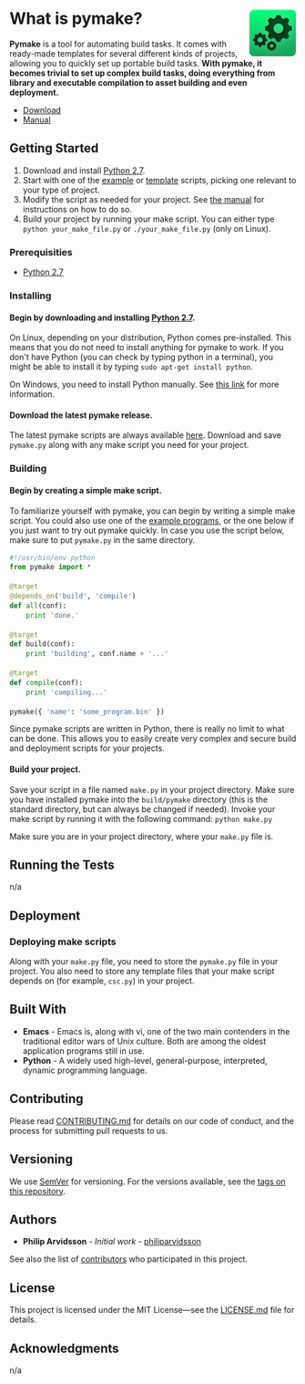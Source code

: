 # What is pymake? <img align="right" src="assets/images/pymake-logo.png">

**Pymake** is a tool for automating build tasks. It comes with ready-made templates for several different kinds of projects, allowing you to quickly set up portable build tasks. **With pymake, it becomes trivial to set up complex build tasks, doing everything from library and executable compilation to asset building and even deployment.**

* [Download](https://github.com/philiparvidsson/pymake/releases/)
* [Manual](docs/manual.md)

## Getting Started

1. Download and install [Python 2.7](https://www.python.org/downloads/).
2. Start with one of the [example](examples) or [template](src/templates) scripts, picking one relevant to your type of project.
3. Modify the script as needed for your project. See [the manual](docs/manual.md) for instructions on how to do so.
3. Build your project by running your make script. You can either type `python your_make_file.py` or `./your_make_file.py` (only on Linux).

### Prerequisities

* [Python 2.7](https://wiki.python.org/moin/BeginnersGuide/Download)

### Installing

#### Begin by downloading and installing [Python 2.7](https://www.python.org/downloads/).
On Linux, depending on your distribution, Python comes pre-installed. This means that you do not need to install anything for pymake to work. If you don't have Python (you can check by typing python in a terminal), you might be able to install it by typing `sudo apt-get install python`.

On Windows, you need to install Python manually. See [this link](https://wiki.python.org/moin/BeginnersGuide/Download) for more information.

#### Download the latest pymake release.
The latest pymake scripts are always available [here](https://github.com/philiparvidsson/pymake/releases/). Download and save `pymake.py` along with any make script you need for your project.

### Building

#### Begin by creating a simple make script.
To familiarize yourself with pymake, you can begin by writing a simple make script. You could also use one of the [example programs](examples), or the one below if you just want to try out pymake quickly. In case you use the script below, make sure to put `pymake.py` in the same directory.

```python
#!/usr/bin/env python
from pymake import *

@target
@depends_on('build', 'compile')
def all(conf):
    print 'done.'

@target
def build(conf):
    print 'building', conf.name + '...'

@target
def compile(conf):
    print 'compiling...'

pymake({ 'name': 'some_program.bin' })
```

Since pymake scripts are written in Python, there is really no limit to what can be done. This allows you to easily create very complex and secure build and deployment scripts for your projects.

#### Build your project.
Save your script in a file named `make.py` in your project directory. Make sure you have installed pymake into the `build/pymake` directory (this is the standard directory, but can always be changed if needed). Invoke your make script by running it with the following command: `python make.py`

Make sure you are in your project directory, where your `make.py` file is.

## Running the Tests

n/a

## Deployment

### Deploying make scripts

Along with your `make.py` file, you need to store the `pymake.py` file in your project. You also need to store any template files that your make script depends on (for example, `csc.py`) in your project.

## Built With

* **Emacs** - Emacs is, along with vi, one of the two main contenders in the traditional editor wars of Unix culture. Both are among the oldest application programs still in use.
* **Python** - A widely used high-level, general-purpose, interpreted, dynamic programming language.

## Contributing

Please read [CONTRIBUTING.md](CONTRIBUTING.md) for details on our code of conduct, and the process for submitting pull requests to us.

## Versioning

We use [SemVer](http://semver.org/) for versioning. For the versions available, see the [tags on this repository](https://github.com/philiparvidsson/pymake/tags).

## Authors

* **Philip Arvidsson** - *Initial work* - [philiparvidsson](https://github.com/philiparvidsson)

See also the list of [contributors](https://github.com/philiparvidsson/pymake/contributors) who participated in this project.

## License

This project is licensed under the MIT License—see the [LICENSE.md](LICENSE.md) file for details.

## Acknowledgments

n/a
